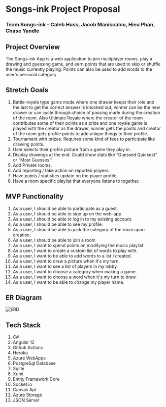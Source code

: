 # Songs-ink Project Proposal
### Team Songs-ink - Caleb Huss, Jacob Maniscalco, Hieu Phan, Chase Yandle

## Project Overview
The Songs-ink App is a web application to join multiplayer rooms, play a drawing and guessing game, and earn points that are used to skip or shuffle the music currently playing.  Points can also be used to add words to the user's personal category.

## Stretch Goals
1. Battle-royale type game mode where one drawer keeps their role and the last to get the correct answer is knocked out; winner can be the new drawer or can cycle through:choice of passing made during the creation of the room. Also Ultimate Royale where the creator of the room contributes some of their points as a prize and one royale game is played with the creator as the drawer, winner gets the points and creator of the room gets profile points to add unique things to their profile.
2. Tournament with prizes. Requires some kind of fees to participate like drawing points.
3. User selects their profile picture from a game they play in.
4. Display drawings at the end. Could show stats like “Guessed Quickest” or “Most Guesses."
5. Add Private rooms.
6. Add reporting / take action on reported players.
7. Have points / statistics update on the player profile.
8. Have a room specific playlist that everyone listens to together.


## MVP Functionality

1. As a user, I should be able to participate as a guest.
2. As a user, I should be able to sign up on the web-app.
3. As a user, I should be able to log in to my existing account.
4. As a user, I should be able to see my profile.
5. As a user, I should be able to pick the category of the room upon creation.
6. As a user, I should be able to join a room.
7. As a user, I want to spend points on modifying the music playlist. 
8. As a user, I want to create a custom list of words to play with. 
9. As a user, I want to be able to add words to a list I created. 
10. As a user, I want to draw a picture when it's my turn.
11. As a user, I want to see a list of players in my lobby.
12. As a user, I want to choose a category when making a game.
13. As a user, I want to choose a word when it's my turn to draw.
14. As a user, I want to be able to change my player name.

## ER Diagram
![ERD](https://user-images.githubusercontent.com/86570189/129403103-a9e93be3-e174-4850-b99d-a2f25f686220.png)



## Tech Stack
1. C#
2. Angular 12
3. Github Actions
4. Heroku
5. Azure WebApps
6. PostgreSql Database
7. Sqlite
8. Xunit
9. Entity Framework Core
10. Socket.io
11. Canvas Api
12. Azure Storage
13. JSON Server

